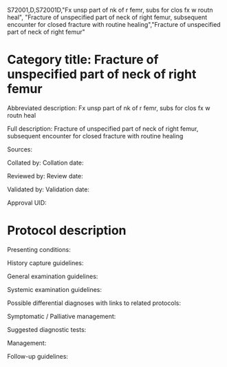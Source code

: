 S72001,D,S72001D,"Fx unsp part of nk of r femr, subs for clos fx w routn heal", "Fracture of unspecified part of neck of right femur, subsequent encounter for closed fracture with routine healing","Fracture of unspecified part of neck of right femur"
# Category title: Fracture of unspecified part of neck of right femur

Abbreviated description: Fx unsp part of nk of r femr, subs for clos fx w routn heal

Full description: Fracture of unspecified part of neck of right femur, subsequent encounter for closed fracture with routine healing

Sources:

Collated by:
Collation date:

Reviewed by:
Review date:

Validated by:
Validation date:

Approval UID:

# Protocol description

Presenting conditions:

History capture guidelines:

General examination guidelines:

Systemic examination guidelines:

Possible differential diagnoses with links to related protocols:

Symptomatic / Palliative management:

Suggested diagnostic tests:

Management:

Follow-up guidelines:
